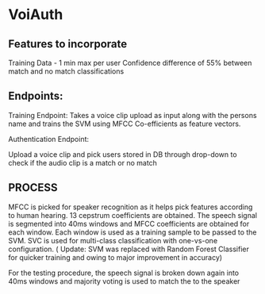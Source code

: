 # VoiAuth

## Features to incorporate

Training Data - 1 min max per user
Confidence difference of 55% between match and no match classifications

## Endpoints:

Training Endpoint:
Takes a voice clip upload as input along with the persons name and trains the SVM using MFCC Co-efficients as feature vectors.

Authentication Endpoint:

Upload a voice clip and pick users stored in DB through drop-down to check if the audio clip is a match or no match

## PROCESS

MFCC is picked for speaker recognition as it helps pick features according to human hearing. 13 cepstrum coefficients are obtained.
The speech signal is segmented into 40ms windows and MFCC coefficients are obtained for each window. Each window is used as a training sample to be passed to the SVM.
SVC is used for multi-class classification with one-vs-one configuration.
( Update: SVM was replaced with Random Forest Classifier for quicker training and owing to major improvement in accuracy)


For the testing procedure, the speech signal is broken down again into 40ms windows and majority voting is used to match the to the speaker

